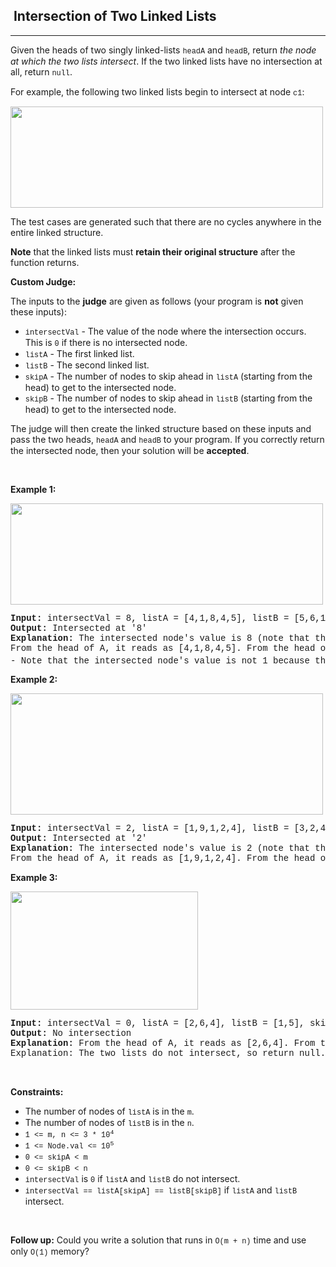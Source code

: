 <h2>  Intersection of Two Linked Lists</h2><hr><div><p>Given the heads of two singly linked-lists <code style="font-family: SFMono-Regular, Consolas, &quot;Liberation Mono&quot;, Menlo, Courier, monospace, Bangla839, sans-serif;">headA</code> and <code style="font-family: SFMono-Regular, Consolas, &quot;Liberation Mono&quot;, Menlo, Courier, monospace, Bangla839, sans-serif;">headB</code>, return <em>the node at which the two lists intersect</em>. If the two linked lists have no intersection at all, return <code style="font-family: SFMono-Regular, Consolas, &quot;Liberation Mono&quot;, Menlo, Courier, monospace, Bangla839, sans-serif;">null</code>.</p>

<p>For example, the following two linked lists begin to intersect at node <code style="font-family: SFMono-Regular, Consolas, &quot;Liberation Mono&quot;, Menlo, Courier, monospace, Bangla839, sans-serif;">c1</code>:</p>
<img alt="" src="https://assets.leetcode.com/uploads/2021/03/05/160_statement.png" style="width: 500px; height: 162px;">
<p>The test cases are generated such that there are no cycles anywhere in the entire linked structure.</p>

<p><strong>Note</strong> that the linked lists must <strong>retain their original structure</strong> after the function returns.</p>

<p><strong>Custom Judge:</strong></p>

<p>The inputs to the <strong>judge</strong> are given as follows (your program is <strong>not</strong> given these inputs):</p>

<ul>
	<li><code style="font-family: SFMono-Regular, Consolas, &quot;Liberation Mono&quot;, Menlo, Courier, monospace, Bangla839, sans-serif;">intersectVal</code> - The value of the node where the intersection occurs. This is <code style="font-family: SFMono-Regular, Consolas, &quot;Liberation Mono&quot;, Menlo, Courier, monospace, Bangla839, sans-serif;">0</code> if there is no intersected node.</li>
	<li><code style="font-family: SFMono-Regular, Consolas, &quot;Liberation Mono&quot;, Menlo, Courier, monospace, Bangla839, sans-serif;">listA</code> - The first linked list.</li>
	<li><code style="font-family: SFMono-Regular, Consolas, &quot;Liberation Mono&quot;, Menlo, Courier, monospace, Bangla839, sans-serif;">listB</code> - The second linked list.</li>
	<li><code style="font-family: SFMono-Regular, Consolas, &quot;Liberation Mono&quot;, Menlo, Courier, monospace, Bangla839, sans-serif;">skipA</code> - The number of nodes to skip ahead in <code style="font-family: SFMono-Regular, Consolas, &quot;Liberation Mono&quot;, Menlo, Courier, monospace, Bangla839, sans-serif;">listA</code> (starting from the head) to get to the intersected node.</li>
	<li><code style="font-family: SFMono-Regular, Consolas, &quot;Liberation Mono&quot;, Menlo, Courier, monospace, Bangla839, sans-serif;">skipB</code> - The number of nodes to skip ahead in <code style="font-family: SFMono-Regular, Consolas, &quot;Liberation Mono&quot;, Menlo, Courier, monospace, Bangla839, sans-serif;">listB</code> (starting from the head) to get to the intersected node.</li>
</ul>

<p>The judge will then create the linked structure based on these inputs and pass the two heads, <code style="font-family: SFMono-Regular, Consolas, &quot;Liberation Mono&quot;, Menlo, Courier, monospace, Bangla839, sans-serif;">headA</code> and <code style="font-family: SFMono-Regular, Consolas, &quot;Liberation Mono&quot;, Menlo, Courier, monospace, Bangla839, sans-serif;">headB</code> to your program. If you correctly return the intersected node, then your solution will be <strong>accepted</strong>.</p>

<p>&nbsp;</p>
<p><strong>Example 1:</strong></p>
<img alt="" src="https://assets.leetcode.com/uploads/2021/03/05/160_example_1_1.png" style="width: 500px; height: 162px;">
<pre style="font-family: SFMono-Regular, Consolas, &quot;Liberation Mono&quot;, Menlo, Courier, monospace, Bangla839, sans-serif;"><strong>Input:</strong> intersectVal = 8, listA = [4,1,8,4,5], listB = [5,6,1,8,4,5], skipA = 2, skipB = 3
<strong>Output:</strong> Intersected at '8'
<strong>Explanation:</strong> The intersected node's value is 8 (note that this must not be 0 if the two lists intersect).
From the head of A, it reads as [4,1,8,4,5]. From the head of B, it reads as [5,6,1,8,4,5]. There are 2 nodes before the intersected node in A; There are 3 nodes before the intersected node in B.
- Note that the intersected node's value is not 1 because the nodes with value 1 in A and B (2<sup>nd</sup> node in A and 3<sup>rd</sup> node in B) are different node references. In other words, they point to two different locations in memory, while the nodes with value 8 in A and B (3<sup>rd</sup> node in A and 4<sup>th</sup> node in B) point to the same location in memory.
</pre>

<p><strong>Example 2:</strong></p>
<img alt="" src="https://assets.leetcode.com/uploads/2021/03/05/160_example_2.png" style="width: 500px; height: 194px;">
<pre style="font-family: SFMono-Regular, Consolas, &quot;Liberation Mono&quot;, Menlo, Courier, monospace, Bangla839, sans-serif;"><strong>Input:</strong> intersectVal = 2, listA = [1,9,1,2,4], listB = [3,2,4], skipA = 3, skipB = 1
<strong>Output:</strong> Intersected at '2'
<strong>Explanation:</strong> The intersected node's value is 2 (note that this must not be 0 if the two lists intersect).
From the head of A, it reads as [1,9,1,2,4]. From the head of B, it reads as [3,2,4]. There are 3 nodes before the intersected node in A; There are 1 node before the intersected node in B.
</pre>

<p><strong>Example 3:</strong></p>
<img alt="" src="https://assets.leetcode.com/uploads/2021/03/05/160_example_3.png" style="width: 300px; height: 189px;">
<pre style="font-family: SFMono-Regular, Consolas, &quot;Liberation Mono&quot;, Menlo, Courier, monospace, Bangla839, sans-serif;"><strong>Input:</strong> intersectVal = 0, listA = [2,6,4], listB = [1,5], skipA = 3, skipB = 2
<strong>Output:</strong> No intersection
<strong>Explanation:</strong> From the head of A, it reads as [2,6,4]. From the head of B, it reads as [1,5]. Since the two lists do not intersect, intersectVal must be 0, while skipA and skipB can be arbitrary values.
Explanation: The two lists do not intersect, so return null.
</pre>

<p>&nbsp;</p>
<p><strong>Constraints:</strong></p>

<ul>
	<li>The number of nodes of <code style="font-family: SFMono-Regular, Consolas, &quot;Liberation Mono&quot;, Menlo, Courier, monospace, Bangla839, sans-serif;">listA</code> is in the <code style="font-family: SFMono-Regular, Consolas, &quot;Liberation Mono&quot;, Menlo, Courier, monospace, Bangla839, sans-serif;">m</code>.</li>
	<li>The number of nodes of <code style="font-family: SFMono-Regular, Consolas, &quot;Liberation Mono&quot;, Menlo, Courier, monospace, Bangla839, sans-serif;">listB</code> is in the <code style="font-family: SFMono-Regular, Consolas, &quot;Liberation Mono&quot;, Menlo, Courier, monospace, Bangla839, sans-serif;">n</code>.</li>
	<li><code style="font-family: SFMono-Regular, Consolas, &quot;Liberation Mono&quot;, Menlo, Courier, monospace, Bangla839, sans-serif;">1 &lt;= m, n &lt;= 3 * 10<sup>4</sup></code></li>
	<li><code style="font-family: SFMono-Regular, Consolas, &quot;Liberation Mono&quot;, Menlo, Courier, monospace, Bangla839, sans-serif;">1 &lt;= Node.val &lt;= 10<sup>5</sup></code></li>
	<li><code style="font-family: SFMono-Regular, Consolas, &quot;Liberation Mono&quot;, Menlo, Courier, monospace, Bangla839, sans-serif;">0 &lt;= skipA &lt;&nbsp;m</code></li>
	<li><code style="font-family: SFMono-Regular, Consolas, &quot;Liberation Mono&quot;, Menlo, Courier, monospace, Bangla839, sans-serif;">0 &lt;= skipB &lt;&nbsp;n</code></li>
	<li><code style="font-family: SFMono-Regular, Consolas, &quot;Liberation Mono&quot;, Menlo, Courier, monospace, Bangla839, sans-serif;">intersectVal</code> is <code style="font-family: SFMono-Regular, Consolas, &quot;Liberation Mono&quot;, Menlo, Courier, monospace, Bangla839, sans-serif;">0</code> if <code style="font-family: SFMono-Regular, Consolas, &quot;Liberation Mono&quot;, Menlo, Courier, monospace, Bangla839, sans-serif;">listA</code> and <code style="font-family: SFMono-Regular, Consolas, &quot;Liberation Mono&quot;, Menlo, Courier, monospace, Bangla839, sans-serif;">listB</code> do not intersect.</li>
	<li><code style="font-family: SFMono-Regular, Consolas, &quot;Liberation Mono&quot;, Menlo, Courier, monospace, Bangla839, sans-serif;">intersectVal == listA[skipA] == listB[skipB]</code> if <code style="font-family: SFMono-Regular, Consolas, &quot;Liberation Mono&quot;, Menlo, Courier, monospace, Bangla839, sans-serif;">listA</code> and <code style="font-family: SFMono-Regular, Consolas, &quot;Liberation Mono&quot;, Menlo, Courier, monospace, Bangla839, sans-serif;">listB</code> intersect.</li>
</ul>

<p>&nbsp;</p>
<strong>Follow up:</strong> Could you write a solution that runs in <code style="font-family: SFMono-Regular, Consolas, &quot;Liberation Mono&quot;, Menlo, Courier, monospace, Bangla839, sans-serif;">O(m + n)</code> time and use only <code style="font-family: SFMono-Regular, Consolas, &quot;Liberation Mono&quot;, Menlo, Courier, monospace, Bangla839, sans-serif;">O(1)</code> memory?</div>